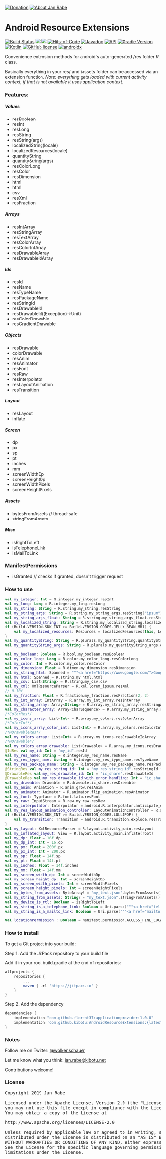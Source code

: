 [![Donation](https://img.shields.io/badge/buy%20me%20a%20coffee-brightgreen.svg)](https://www.paypal.me/janrabe/5) [![About Jan Rabe](https://img.shields.io/badge/about-me-green.svg)](https://about.me/janrabe)

# Android Resource Extensions 
[![Build Status](https://travis-ci.org/kibotu/AndroidResourceExtensions.svg?branch=master)](https://travis-ci.org/kibotu/AndroidResourceExtensions) [![](https://jitpack.io/v/kibotu/AndroidResourceExtensions.svg)](https://jitpack.io/#kibotu/AndroidResourceExtensions) [![](https://jitpack.io/v/kibotu/AndroidResourceExtensions/month.svg)](https://jitpack.io/#kibotu/AndroidResourceExtensions) [![Hits-of-Code](https://hitsofcode.com/github/kibotu/AndroidResourceExtensions)](https://hitsofcode.com/view/github/kibotu/AndroidResourceExtensions) [![Javadoc](https://img.shields.io/badge/javadoc-SNAPSHOT-green.svg)](https://jitpack.io/com/github/kibotu/AndroidResourceExtensions/master-SNAPSHOT/javadoc/index.html) [![API](https://img.shields.io/badge/API-15%2B-brightgreen.svg?style=flat)](https://android-arsenal.com/api?level=15) [![Gradle Version](https://img.shields.io/badge/gradle-6.2.1-green.svg)](https://docs.gradle.org/current/release-notes)  [![Kotlin](https://img.shields.io/badge/kotlin-1.3.61-green.svg)](https://kotlinlang.org/) [![GitHub license](https://img.shields.io/badge/license-Apache%202-blue.svg)](https://raw.githubusercontent.com/kibotu/AndroidResourceExtensions/master/LICENSE) [![androidx](https://img.shields.io/badge/androidx-brightgreen.svg)](https://developer.android.com/topic/libraries/support-library/refactor)

Convenience extension methods for android's auto-generated /res folder *R.* class.

Basically everything in your res/ and /assets folder can be accessed via an extension function. *Note: everything gets loaded with current activity context, if that is not available it uses application context.*

### Features:

##### Values

- resBoolean
- resInt
- resLong
- resString
- resString(args)
- localizedString(locale)
- localizedResources(locale)
- quantityString
- quantityString(args)
- resColorLong
- resColor
- resDimension
- html
- html
- csv
- resXml
- resFraction

##### Arrays

- resIntArray
- resStringArray
- resTextArray
- resColorArray
- resColorIntArray
- resDrawableArray
- resDrawableIdArray

##### Ids

- resId
- resName
- resTypeName
- resPackageName
- resStringId
- resDrawableId
- resDrawableId((Exception)->Unit)
- resColorDrawable
- resGradientDrawable

##### Objects

- resDrawable
- colorDrawable
- resAnim
- resAnimator
- resFont
- resRaw
- resInterpolator
- resLayoutAnimation
- resTransition

##### Layout

- resLayout
- inflate

##### Screen

- dp
- px
- sp
- pt
- inches
- mm
- screenWidthDp
- screenHeightDp
- screenWidthPixels
- screenHeightPixels

##### Assets

- bytesFromAssets // thread-safe
- stringFromAssets

##### Misc

- isRightToLeft
- isTelephoneLink
- isMailToLink


### ManifestPermissions

- isGranted // checks if granted, doesn't trigger request


### How to use


```kotlin
val my_integer: Int = R.integer.my_integer.resInt
val my_long: Long = R.integer.my_long.resLong
val my_string: String = R.string.my_string.resString
val my_string_args: String = R.string.my_string_args.resString("ipsum")
val my_string_args_float: String = R.string.my_string_args_float.resString(2f)
val my_localized_string: String = R.string.my_localized_string.localizedString(Locale.GERMAN)
if (Build.VERSION.SDK_INT >= Build.VERSION_CODES.JELLY_BEAN_MR1) {
    val my_localized_resources: Resources = localizedResources(this, Locale.GERMAN)
}
val my_quantityString: String = R.plurals.my_quantityString.quantityString(2)
val my_quantityString_args: String = R.plurals.my_quantityString_args.quantityString(2, "total")

val my_boolean: Boolean = R.bool.my_boolean.resBoolean
val my_color_long: Long = R.color.my_color_long.resColorLong
val my_color: Int = R.color.my_color.resColor
val my_dimension: Float = R.dimen.my_dimension.resDimension
val my_string_html: Spanned = """<a href="https://www.google.com/">Google</a>""".html
val my_html: Spanned = R.string.my_html.html
val my_csv: List<String> = R.string.my_csv.csv
val my_xml: XmlResourceParser = R.xml.lorem_ipsum.resXml
// 0.10f
val my_fraction: Float = R.fraction.my_fraction.resFraction(2, 2)
val my_int_array: IntArray = R.array.my_int_array.resIntArray
val my_string_array: Array<String> = R.array.my_string_array.resStringArray
val my_character_array: Array<CharSequence> = R.array.my_string_array.resTextArray
/*ColorRes*/
val my_icons_array: List<Int> = R.array.my_colors.resColorArray
/*ColorInt*/
val my_icons_array_color_int: List<Int> = R.array.my_colors.resColorIntArray
/*@DrawableRes*/
val my_colors_array: List<Int> = R.array.my_icons.resDrawableIdArray
/*@Drawable*/
val my_colors_array_drawable: List<Drawable> = R.array.my_icons.resDrawableArray
@IdRes val my_id: Int = "my_id".resId
val my_res_name: String = R.integer.my_res_name.resName
val my_res_type_name: String = R.integer.my_res_type_name.resTypeName
val my_res_package_name: String = R.integer.my_res_package_name.resPackageName
@StringRes val my_res_string_id: Int = "my_res_string_id".resStringId { it.printStackTrace() }
@DrawableRes val my_res_drawable_id: Int = "ic_share".resDrawableId
@DrawableRes val my_res_drawable_id_with_error_handling: Int = "ic_share".resDrawableId { it.printStackTrace() }
val my_drawable: Drawable = R.drawable.ic_share.resDrawable
val my_anim: Animation = R.anim.grow.resAnim
val my_animator: Animator = R.animator.flip_animation.resAnimator
val my_font: Typeface = R.font.lato.resFont
val my_raw: InputStream = R.raw.my_raw.resRaw
val my_interpolator: Interpolator = android.R.interpolator.anticipate_overshoot.resInterpolator
val my_res_layout_animation_controller: LayoutAnimationController = R.anim.layout_animation.resLayoutAnimation
if (Build.VERSION.SDK_INT >= Build.VERSION_CODES.LOLLIPOP) {
    val my_transition: Transition = android.R.transition.explode.resTransition
}
val my_layout: XmlResourceParser = R.layout.activity_main.resLayout
val my_inflated_layout: View = R.layout.activity_main.inflate(root)
val my_dp: Float = 16f.dp
val my_dp_int: Int = 16.dp
val my_px: Float = 200f.px
val my_px_int: Int = 200.px
val my_sp: Float = 14f.sp
val my_pt: Float = 14f.pt
val my_inches: Float = 14f.inches
val my_mm: Float = 14f.mm
val my_screen_width_dp: Int = screenWidthDp
val my_screen_height_dp: Int = screenHeightDp
val my_screen_width_pixels: Int = screenWidthPixels
val my_screen_height_pixels: Int = screenHeightPixels
val my_bytes_from_assets: ByteArray? = "my_text.json".bytesFromAssets()
val my_string_from_assets: String? = "my_text.json".stringFromAssets()
val my_device_is_rtl: Boolean = isRightToLeft
val my_string_is_a_telephone_link: Boolean = Uri.parse("""<a href="tel:491771789232">Google</a>""").isTelephoneLink
val my_string_is_a_mailto_link: Boolean = Uri.parse("""<a href="mailto:cloudgazer3d@gmail.com">Google</a>""").isMailToLink

val locationPermission : Boolean = Manifest.permission.ACCESS_FINE_LOCATION.isGranted

```

###  How to install

To get a Git project into your build:

Step 1. Add the JitPack repository to your build file

Add it in your root build.gradle at the end of repositories:

```groovy
allprojects {
	repositories {
		...
		maven { url 'https://jitpack.io' }
	}
}
``` 

Step 2. Add the dependency
```groovy
dependencies {
    implementation "com.github.florent37:applicationprovider:1.0.0"
    implementation 'com.github.kibotu:AndroidResourceExtensions:{latest}'
}
```

### Notes

Follow me on Twitter: [@wolkenschauer](https://twitter.com/wolkenschauer)

Let me know what you think: [jan.rabe@kibotu.net](mailto:jan.rabe@kibotu.net)

Contributions welcome!

### License

<pre>
Copyright 2019 Jan Rabe

Licensed under the Apache License, Version 2.0 (the "License");
you may not use this file except in compliance with the License.
You may obtain a copy of the License at

http://www.apache.org/licenses/LICENSE-2.0

Unless required by applicable law or agreed to in writing, software
distributed under the License is distributed on an "AS IS" BASIS,
WITHOUT WARRANTIES OR CONDITIONS OF ANY KIND, either express or implied.
See the License for the specific language governing permissions and
limitations under the License.
</pre>
